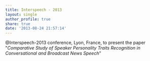 ```yaml
---
title: Interspeech - 2013
layout: single
author_profile: true
share: true
date: '2013-08-24 21:57:14'
---
```


@Interspeech-2013 conference, Lyon, France, to present the paper "_Comparative Study of Speaker Personality Traits Recognition in Conversational and Broadcast News Speech_"